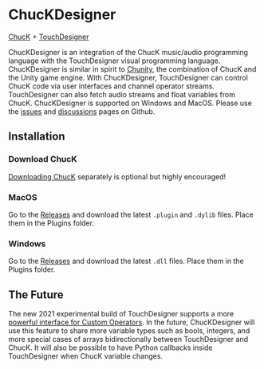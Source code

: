 # ChucKDesigner

[ChucK](https://chuck.stanford.edu/) + [TouchDesigner](https://derivative.ca/)

ChucKDesigner is an integration of the ChucK music/audio programming language with the TouchDesigner visual programming language. ChucKDesigner is similar in spirit to [Chunity](https://chuck.stanford.edu/chunity/), the combination of ChucK and the Unity game engine. With ChucKDesigner, TouchDesigner can control ChucK code via user interfaces and channel operator streams. TouchDesigner can also fetch audio streams and float variables from ChucK. ChucKDesigner is supported on Windows and MacOS. Please use the [issues](https://github.com/DBraun/ChucKDesigner/issues) and [discussions](https://github.com/DBraun/ChucKDesigner/discussions) pages on Github.

## Installation

### Download ChucK

[Downloading ChucK](https://chuck.stanford.edu/release/) separately is optional but highly encouraged!

### MacOS

Go to the [Releases](https://github.com/DBraun/ChucKDesigner/releases) and download the latest `.plugin` and `.dylib` files. Place them in the Plugins folder.

### Windows

Go to the [Releases](https://github.com/DBraun/ChucKDesigner/releases) and download the latest `.dll` files. Place them in the Plugins folder.

## The Future

The new 2021 experimental build of TouchDesigner supports a more [powerful interface for Custom Operators](https://docs.derivative.ca/Release_Notes/2021.30000#Custom_Operators). In the future, ChucKDesigner will use this feature to share more variable types such as bools, integers, and more special cases of arrays bidirectionally between TouchDesigner and ChucK. It will also be possible to have Python callbacks inside TouchDesigner when ChucK variable changes.